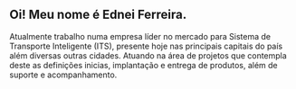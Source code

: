 ## Oi! Meu nome é Ednei Ferreira.

Atualmente trabalho numa empresa líder no mercado para Sistema de Transporte Inteligente (ITS), presente hoje nas principais capitais do país além diversas outras cidades. Atuando na área de projetos que contempla deste as definições inicias, implantação e entrega de produtos, além de suporte e acompanhamento.